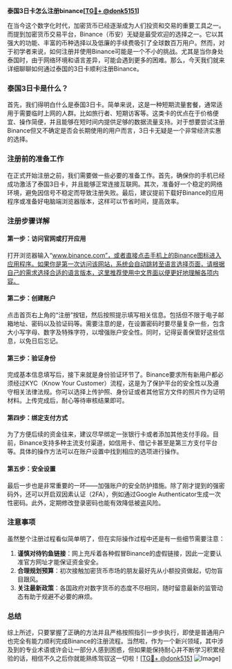 **泰国3日卡怎么注册binance[[TG💪+ @donk5151](https://t.me/s/donk5151)]**

在当今这个数字化时代，加密货币已经逐渐成为人们投资和交易的重要工具之一。而提到加密货币交易平台，Binance（币安）无疑是最受欢迎的选择之一。它以其强大的功能、丰富的币种选择以及低廉的手续费吸引了全球数百万用户。然而，对于初学者来说，如何注册并使用Binance可能是一个不小的挑战。尤其是当你身处泰国时，由于网络环境和语言差异，可能会遇到更多的困难。那么，今天我们就来详细聊聊如何通过泰国的3日卡顺利注册Binance。

### 泰国3日卡是什么？

首先，我们得明白什么是泰国3日卡。简单来说，这是一种短期流量套餐，通常适用于需要临时上网的人群。比如旅行者、短期访客等。这类卡的优点在于价格便宜、操作简便，并且能够在短时间内提供足够的数据流量支持。对于想要尝试注册Binance但又不确定是否会长期使用的用户而言，3日卡无疑是一个非常经济实惠的选择。

### 注册前的准备工作

在正式开始注册之前，我们需要做一些必要的准备工作。首先，确保你的手机已经成功激活了泰国3日卡，并且能够正常连接互联网。其次，准备好一个稳定的网络环境，避免因信号不稳定而导致注册失败。最后，建议提前下载好Binance的应用程序或准备好电脑端浏览器版本，这样可以节省时间，提高效率。

### 注册步骤详解

#### 第一步：访问官网或打开应用
打开浏览器输入“www.binance.com”，或者直接点击手机上的Binance图标进入应用程序。如果你是第一次访问该网站，系统会自动跳转至语言选择页面，请根据自己的需求选择合适的语言版本，这里推荐使用中文界面以便更好地理解各项内容。

#### 第二步：创建账户
点击首页右上角的“注册”按钮，然后按照提示填写相关信息。包括但不限于电子邮箱地址、密码以及验证码等。需要注意的是，在设置密码时要尽量复杂一些，包含大小写字母、数字及特殊字符，以增强账户安全性。同时，记得妥善保管好这些信息，以免日后忘记。

#### 第三步：验证身份
完成基本信息填写后，接下来就是身份验证环节了。Binance要求所有新用户都必须经过KYC（Know Your Customer）流程，这是为了保护平台的安全性以及遵守相关法律法规。你可以选择上传护照、身份证或者其他官方文件的照片作为证明材料。上传完成后，耐心等待审核结果即可。

#### 第四步：绑定支付方式
为了方便后续的资金往来，建议尽早绑定一张银行卡或者添加其他支付手段。目前，Binance支持多种主流支付渠道，如信用卡、借记卡甚至是第三方支付平台等。具体的操作方法可以在账户设置中找到相应的选项进行操作。

#### 第五步：安全设置
最后一步也是非常重要的一环——加强账户的安全防护措施。除了刚才提到的强密码外，还可以开启双因素认证（2FA），例如通过Google Authenticator生成一次性密码。此外，定期修改登录密码也能有效降低被盗风险。

### 注意事项

虽然整个注册过程看似简单明了，但在实际操作过程中还是有一些细节需要注意：

1. **谨慎对待钓鱼链接**：网上充斥着各种假冒Binance的虚假链接，因此一定要认准官方网址才能保证资金安全。
2. **合理规划预算**：初次接触加密货币市场的朋友最好先从小额投资做起，切勿盲目跟风。
3. **关注最新政策**：各国政府对数字货币的态度不尽相同，随时留意最新的监管动态有助于规避不必要的麻烦。

### 总结

综上所述，只要掌握了正确的方法并且严格按照指引一步步执行，即使是普通用户也完全有能力顺利完成Binance的注册流程。当然啦，作为一个新兴领域，其中涉及到的专业术语或许会让一部分人感到困惑，但如果能保持耐心并不断学习积累经验的话，相信不久之后你就能熟练驾驭这一切啦！[[TG💪+ @donk5151](https://t.me/s/donk5151) ![Image](https://i.postimg.cc/rwNCRYN7/Snipaste-2025-04-30-17-27-05.png)]